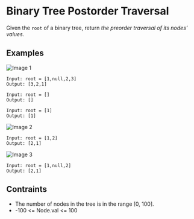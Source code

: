 # Binary Tree Postorder Traversal
Given the `root` of a binary tree, return <i>the preorder traversal of its nodes' values</i>.

## Examples
![Image 1](https://user-images.githubusercontent.com/66882470/130821172-805b04cf-9e43-4d3c-8b72-548f44076ad6.jpg)
```
Input: root = [1,null,2,3]
Output: [3,2,1]
```
```
Input: root = []
Output: []
```
```
Input: root = [1]
Output: [1]
```
![Image 2](https://user-images.githubusercontent.com/66882470/128389740-7969e842-acba-4576-8245-0a342c17ee44.jpg)
```
Input: root = [1,2]
Output: [2,1]
```
![Image 3](https://user-images.githubusercontent.com/66882470/128389685-dffdf5f6-a906-4024-9886-9500aeec9e0b.jpg)
```
Input: root = [1,null,2]
Output: [2,1]
```

## Contraints
* The number of nodes in the tree is in the range [0, 100].
* -100 <= Node.val <= 100
